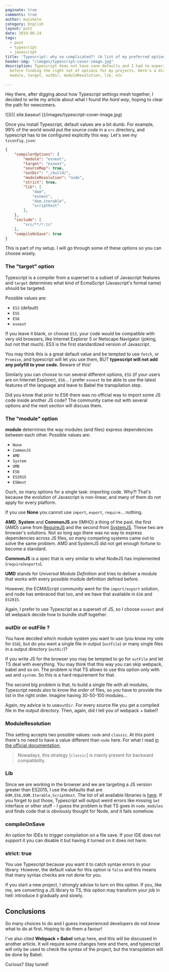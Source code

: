 ```yaml
---
paginate: true
comments: true
author: musikele
category: English
layout: post
date: 2019-06-24
tags:
  - post
  - typescript
  - javascript
title: 'Typescript: why so complicated?! (A list of my preferred options)'
header-img: "/images/typescript-cover-image.jpg"
description: Typescript does not have sane defaults and I had to experiment a lot
  before finding the right set of options for my projects. Here's a discussion about
  module, target, outDir, moduleResolution, lib, etc

---
```

Hey there, after digging about how Typescript settings mesh together, I decided to write my article about what I found _the hard way_, hoping to clear the path for newcomers.

![]({{ site.baseurl }}/images/typescript-cover-image.jpg)

Once you install Typescript, default values are a bit dumb. For example, 99% of the world would put the source code in a `src` directory, and typescript has to be configured explicitly this way. Let's see my `tsconfig.json`:

```json
{
    "compilerOptions": {
        "module": "esnext",
        "target": "esnext",
        "sourceMap": true,
        "outDir": "./build/",
        "moduleResolution": "node",
        "strict": true,
        "lib": [
            "dom",
            "esnext",
            "dom.iterable",
            "scripthost"
        ],
    },
    "include": [
        "src/**/*.ts"
    ],
    "compileOnSave": true
}
```

This is part of my setup. I will go through some of these options so you can choose wisely.

### The "target" option

Typescript is a compiler from a superset to a subset of Javascript features and `target` determines what kind of EcmaScript (Javascript's formal name) should be targeted.

Possible values are:

* `ES3` (default)
* `ES5`
* `ES6`
* `esnext`

If you leave it blank, or choose `ES3`, your code would be compatible with very old browsers, like Internet Explorer 5 or Netscape Navigator (joking, but not that much). ES3 is the first standardized version of Javascript.

You may think this is a great default value and be tempted to use `fetch`, or `Promise`, and typescript will let you use them, BUT **typescript will not add any polyfill to your code.** Beware of this!

Similarly you can choose to run several different options, `ES5` (if your users are on Internet Explorer),  `ES6`... I prefer `esnext` to be able to use the latest features of the language and leave to Babel the transpilation step.

Did you know that prior to ES6 there was no official way to import some JS code inside another JS code? The community came out with several options and the next section will discuss them.

### The "module" option

**module** determines the way modules (and files) express dependencies between each other. Possible values are:

* `None`
* `CommonJS`
* `AMD`
* `System`
* `UMD`
* `ES6`
* `ES2015`
* `ESNext`

Ouch, so many options for a single task: importing code. Why?! That's because the evolution of Javascript is non-linear,  and many of them do not apply for every platform.

If you use **None** you cannot use `import`, `export`, `require`... nothing.

**AMD**, **System** and **CommonJS** are (IMHO) a thing of the past.  the first (AMD) came from [RequireJS](https://requirejs.org/docs/whyamd.html "RequireJS") and the second from [SystemJS](https://github.com/systemjs/systemjs "SystemJS"). These two are browser's solutions. Not so long ago there was no way to express dependencies across JS files, so many competing systems came out to solve the same problem. AMD and SystemJS did not get enough fortune to become a standard.

**CommonJS** is a spec that is very similar to what NodeJS has implemented (`require`/`exports`).

**UMD** stands for _Universal Module Definition_ and tries to deliver a module that works with every possible module definition defined before.

However, the ECMAScript community went for the `import/export` solution, and node has embraced that too, and we have that available in  `ES6` and `ES2015`.

Again, I prefer to use Typescript as a superset of JS, so I choose `esnext` and let webpack decide how to bundle stuff together.

### outDir or outFile ?

You have decided which module system you want to use (you know  my vote for `ES6`), but do you want a single file in output (`outFile`) or many single files in a output directory (`outDir`)?

If you write JS for the browser you may be tempted to go for `outFile` and let TS deal with everything. You may think that this way you can skip webpack, babel and so on. The problem is that TS allows to use this option only with `amd` and `system`. So this is a hard requirement for that.

The second big problem is that, to build a single file with all modules, Typescript needs also to know the _order_ of files, so _you_ have to provide the list in the right order. Imagine having 30-50-100 modules...

Again, my advice is to use`outDir`. For every source file you get a compiled file in the output directory. Then, again, did I tell you of webpack + babel?

### ModuleResolution

This setting accepts two possible values: `node` and `classic`. At this point there's no need to have a value different than `node` here. For what I read [in the official documentation](https://www.typescriptlang.org/docs/handbook/module-resolution.html),

> Nowadays, this strategy \[`classic`\] is mainly present for backward compatibility.

### Lib

Since we are working in the browser and we are targeting a JS version greater than ES2015, I use the defaults that are `DOM,ES6,DOM.Iterable,ScriptHost`. The list of all available libraries is [here](https://www.typescriptlang.org/docs/handbook/compiler-options.html). If you forget to put those, Typescript will output weird errors like missing `Set` interface or other stuff - I guess the problem is that TS goes in `node_modules` and finds code that is obviously thought for Node, and it fails somehow.

### compileOnSave

An option for IDEs to trigger compilation on a file save. If your IDE does not support it you can disable it but having it turned on it does not harm.

### strict: true

You use Typescript because you want it to catch syntax errors in your library. However, the default value for this option is `false` and this means that many syntax checks are not done for you. 

If you start a new project, I strongly advise to turn on this option. If you, like me, are converting a JS library to TS, this option may transform your job in hell: introduce it gradually and slowly. 

## Conclusions

So many choices to do and I guess inexperienced developers do not know what to do at first. Hoping to do them a favour!

I've also cited **Webpack + Babel** setup here, and this will be discussed in another article. It will require some changes here and there, and typescript will only be used to check the syntax of the project, but the transpilation will be done by Babel.

Curious? Stay tuned!

